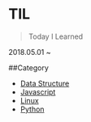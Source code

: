 # TIL
> Today I Learned

2018.05.01 ~

##Category
- [Data Structure](data_structure/)
- [Javascript](javascript)
- [Linux](linux)
- [Python](python)